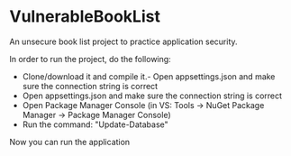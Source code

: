 # VulnerableBookList
An unsecure book list project to practice application security.

In order to run the project, do the following: 
- Clone/download it and compile it.- Open appsettings.json and make sure the connection string is correct
- Open appsettings.json and make sure the connection string is correct
- Open Package Manager Console (in VS: Tools -> NuGet Package Manager -> Package Manager Console)
- Run the command: "Update-Database"

Now you can run the application


